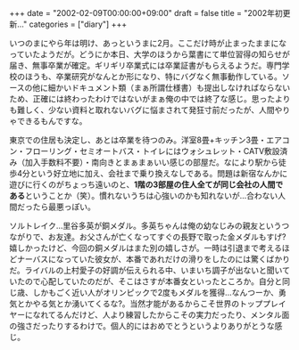 +++
date = "2002-02-09T00:00:00+09:00"
draft = false
title = "2002年初更新..."
categories = ["diary"]
+++

いつのまにやら年は明け、あっというまに2月。ここだけ時が止まったままになっていたようだが。どうにか本日、大学のほうから葉書にて単位習得の知らせが届き、無事卒業が確定。ギリギリ卒業式には卒業証書がもらえるようだ。専門学校のほうも、卒業研究がなんとか形になり、特にバグなく無事動作している。ソースの他に細かいドキュメント類（まぁ所謂仕様書）も提出しなければならないため、正確には終わったわけではないがまぁ俺の中では終了な感じ。思ったよりも難しく、少ない資料と取れないバグに悩まされて発狂寸前だったが、人間やりゃできるもんですな。

東京での住居も決定し、あとは卒業を待つのみ。洋室8畳+キッチン3畳・エアコン・フローリング・セミオートバス・トイレにはウォシュレット・CATV敷設済み（加入手数料不要）・南向きとまぁまぁいい感じの部屋だ。なにより駅から徒歩4分という好立地に加え、会社まで乗り換えなしである。問題は新宿なんかに遊びに行くのがちょっち遠いのと、<strong>1階の3部屋の住人全てが同じ会社の人間である</strong>ということか（笑）。慣れないうちは心強いのかも知れないが...合わない人間だったら最悪っぽい。

ソルトレイク...里谷多英が銅メダル。多英ちゃんは俺の幼なじみの親友というつながりで、お友達。お父さんが亡くなってすぐの長野で取った金メダルもすげ?嬉しかったけど、今回の銅メダルはまた別の嬉しさが。一時は引退まで考えるほどナーバスになっていた彼女が、本番であれだけの滑りをしたのには驚くばかりだ。ライバルの上村愛子の好調が伝えられる中、いまいち調子が出ないと聞いていたので心配していたのだが、そこはさすが本番女といったところか。自分と同じ歳、しかもごく近い人がオリンピックで2度もメダルを獲得...なんつーか、勇気とかやる気とか湧いてくるな?。当然才能があるからこそ世界のトッププレイヤーになれてるんだけど、人より練習したからこその実力だったり、メンタル面の強さだったりするわけで。個人的にはおめでとうというよりありがとうな感じ。
